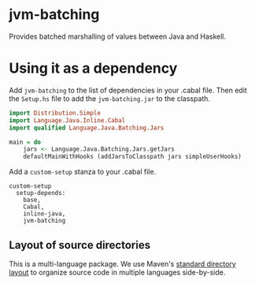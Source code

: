 # jvm-batching

Provides batched marshalling of values between Java and Haskell.

# Using it as a dependency

Add `jvm-batching` to the list of dependencies in your .cabal file.
Then edit the `Setup.hs` file to add the `jvm-batching.jar` to the
classpath.

```Haskell
import Distribution.Simple
import Language.Java.Inline.Cabal
import qualified Language.Java.Batching.Jars

main = do
    jars <- Language.Java.Batching.Jars.getJars
    defaultMainWithHooks (addJarsToClasspath jars simpleUserHooks)
```

Add a `custom-setup` stanza to your .cabal file.

```
custom-setup
  setup-depends:
    base,
    Cabal,
    inline-java,
    jvm-batching
```

## Layout of source directories

This is a multi-language package. We use
Maven's [standard directory layout][maven-sdl] to organize source code
in multiple languages side-by-side.

[maven-sdl]: https://maven.apache.org/guides/introduction/introduction-to-the-standard-directory-layout.html
